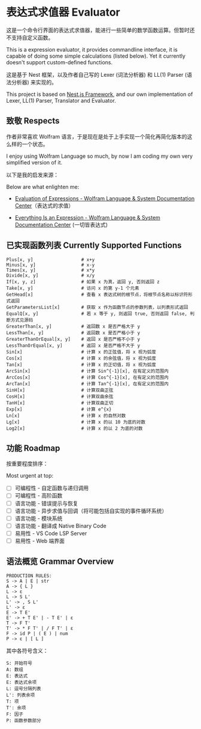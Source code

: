 # 表达式求值器 Evaluator

这是一个命令行界面的表达式求值器，能进行一些简单的数学函数运算。但暂时还不支持自定义函数。

This is a expression evaluator, it provides commandline interface, it is capable of doing some simple calculations (listed below). Yet it currently doesn't support custom-defined functions.

这是基于 Nest 框架，以及作者自己写的 Lexer (词法分析器) 和 LL(1) Parser (语法分析器) 来实现的。

This project is based on [Nest.js Framework](https://nestjs.com/), and our own implementation of Lexer, LL(1) Parser, Translator and Evaluator.

## 致敬 Respects

作者非常喜欢 Wolfram 语言，于是现在是处于上手实现一个简化再简化版本的这么样的一个状态。

I enjoy using Wolfram Language so much, by now I am coding my own very simplified version of it.

以下是我的启发来源：

Below are what enlighten me:

- [Evaluation of Expressions - Wolfram Language & System Documentation Center](https://reference.wolfram.com/language/tutorial/EvaluationOfExpressions.html)（表达式的求值）

- [Everything Is an Expression - Wolfram Language & System Documentation Center](https://reference.wolfram.com/language/tutorial/Expressions.html) (一切皆表达式)

## 已实现函数列表 Currently Supported Functions

```
Plus[x, y]                  # x+y
Minus[x, y]                 # x-y
Times[x, y]                 # x*y
Divide[x, y]                # x/y
If[x, y, z]                 # 如果 x 为真，返回 y, 否则返回 z
Take[x, y]                  # 访问 x 的第 y-1 个元素
GetHead[x]                  # 查看 x 表达式树的根节点，将根节点名称以标识符形式返回
GetParametersList[x]        # 获取 x 作为函数节点的参数列表，以列表形式返回
EqualQ[x, y]                # 若 x 等于 y, 则返回 true, 否则返回 false, 判断方式见源码
GreaterThan[x, y]           # 返回数 x 是否严格大于 y
LessThan[x, y]              # 返回数 x 是否严格小于 y
GreaterThanOrEqual[x, y]    # 返回 x 是否严格不小于 y
LessThanOrEqual[x, y]       # 返回 x 是否严格不大于 y
Sin[x]                      # 计算 x 的正弦值，将 x 视为弧度
Cos[x]                      # 计算 x 的余弦值，将 x 视为弧度
Tan[x]                      # 计算 x 的正切值，将 x 视为弧度
ArcSin[x]                   # 计算 Sin^{-1}[x], 在有定义的范围内
ArcCos[x]                   # 计算 Cos^{-1}[x], 在有定义的范围内
ArcTan[x]                   # 计算 Tan^{-1}[x], 在有定义的范围内
SinH[x]                     # 计算双曲正弦
CosH[x]                     # 计算双曲余弦
TanH[x]                     # 计算双曲正切
Exp[x]                      # 计算 e^{x}
Ln[x]                       # 计算 x 的自然对数
Lg[x]                       # 计算 x 的以 10 为底的对数
Log2[x]                     # 计算 x 的以 2 为底的对数
```

## 功能 Roadmap

按重要程度排序：

Most urgent at top:

- [ ] 可编程性 - 自定函数与递归调用
- [ ] 可编程性 - 高阶函数
- [ ] 语言功能 - 错误提示与恢复
- [ ] 语言功能 - 异步求值与回调（将可能包括自实现的事件循环系统）
- [ ] 语言功能 - 模块系统
- [ ] 语言功能 - 翻译成 Native Binary Code
- [ ] 易用性 - VS Code LSP Server
- [ ] 易用性 - Web 端界面

## 语法概览 Grammar Overview

```
PRODUCTION RULES:
S -> A | E | str
A -> { L }
L -> ε
L -> S L'
L' -> , S L'
L' -> ε
E -> T E'
E' -> + T E' | - T E' | ε
T -> F T'
T' -> * F T' | / F T' | ε
F -> id P | ( E ) | num
P -> ε | [ L ]
```

其中各符号含义：

```
S: 开始符号
A: 数组
E: 表达式
E: 表达式余项
L: 逗号分隔列表
L': 列表余项
T: 项
T': 余项
F: 因子
P: 函数参数部分
```
